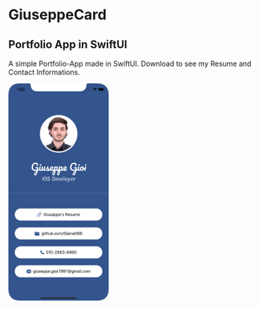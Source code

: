 # GiuseppeCard
## Portfolio App in SwiftUI

A simple Portfolio-App made in SwiftUI. Download to see my Resume and Contact Informations.

<img src="GiuseppeCard/Images/Screenshot.png" alt="" width="200"/>

